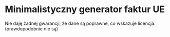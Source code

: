 # Minimalistyczny generator faktur UE

Nie daję żadnej gwarancji, że dane są poprawne, co wskazuje licencja. (prawdopodobnie nie są)

